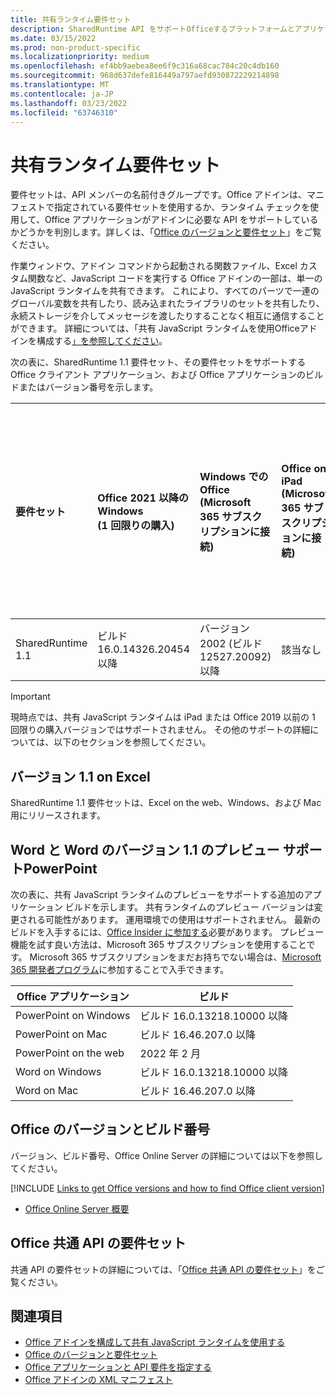 ```yaml
---
title: 共有ランタイム要件セット
description: SharedRuntime API をサポートOfficeするプラットフォームとアプリケーションを指定します。
ms.date: 03/15/2022
ms.prod: non-product-specific
ms.localizationpriority: medium
ms.openlocfilehash: ef4bb9aebea8ee6f9c316a68cac784c20c4db160
ms.sourcegitcommit: 968d637defe816449a797aefd930872229214898
ms.translationtype: MT
ms.contentlocale: ja-JP
ms.lasthandoff: 03/23/2022
ms.locfileid: "63746310"
---
```

# <a name="shared-runtime-requirement-sets"></a>共有ランタイム要件セット

要件セットは、API メンバーの名前付きグループです。Office アドインは、マニフェストで指定されている要件セットを使用するか、ランタイム チェックを使用して、Office アプリケーションがアドインに必要な API をサポートしているかどうかを判別します。詳しくは、「[Office のバージョンと要件セット](../../develop/office-versions-and-requirement-sets.md)」をご覧ください。

作業ウィンドウ、アドイン コマンドから起動される関数ファイル、Excel カスタム関数など、JavaScript コードを実行する Office アドインの一部は、単一の JavaScript ランタイムを共有できます。 これにより、すべてのパーツで一連のグローバル変数を共有したり、読み込まれたライブラリのセットを共有したり、永続ストレージを介してメッセージを渡したりすることなく相互に通信することができます。 詳細については、「共有 JavaScript ランタイムを使用Officeアドインを構成する[」を参照してください](../../develop/configure-your-add-in-to-use-a-shared-runtime.md)。

次の表に、SharedRuntime 1.1 要件セット、その要件セットをサポートする Office クライアント アプリケーション、および Office アプリケーションのビルドまたはバージョン番号を示します。

| 要件セット | Office 2021 以降のWindows<br>(1 回限りの購入) | Windows での Office<br>(Microsoft 365 サブスクリプションに接続) | Office on iPad<br>(Microsoft 365 サブスクリプションに接続) | Office on Mac<br>(両方のサブスクリプション<br> Mac 2019 以降Office 1 回の購入)  | Office on the web | Office Online Server |
|:-----|:-----|:-----|:-----|:-----|:-----|:-----|
| SharedRuntime 1.1  | ビルド 16.0.14326.20454 以降 | バージョン 2002 (ビルド 12527.20092) 以降 | 該当なし | 16.35 以降 | 2020 年 2 月 | 該当なし |

> [!IMPORTANT]
> 現時点では、共有 JavaScript ランタイムは iPad または Office 2019 以前の 1 回限りの購入バージョンではサポートされません。 その他のサポートの詳細については、以下のセクションを参照してください。

## <a name="support-for-version-11-on-excel"></a>バージョン 1.1 on Excel

SharedRuntime 1.1 要件セットは、Excel on the web、Windows、および Mac 用にリリースされます。

## <a name="preview-support-for-version-11-on-word-and-powerpoint"></a>Word と Word のバージョン 1.1 のプレビュー サポートPowerPoint

次の表に、共有 JavaScript ランタイムのプレビューをサポートする追加のアプリケーション ビルドを示します。 共有ランタイムのプレビュー バージョンは変更される可能性があります。 運用環境での使用はサポートされません。 最新のビルドを入手するには、[Office Insider に参加する](https://insider.office.com/join)必要があります。 プレビュー機能を試す良い方法は、Microsoft 365 サブスクリプションを使用することです。 Microsoft 365 サブスクリプションをまだお持ちでない場合は、[Microsoft 365 開発者プログラム](https://developer.microsoft.com/office/dev-program)に参加することで入手できます。

|Office アプリケーション |ビルド |
|-------------------|------|
|PowerPoint on Windows |ビルド 16.0.13218.10000 以降 |
|PowerPoint on Mac |ビルド 16.46.207.0 以降 |
|PowerPoint on the web | 2022 年 2 月 |
|Word on Windows |ビルド 16.0.13218.10000 以降 |
|Word on Mac |ビルド 16.46.207.0 以降 |

## <a name="office-versions-and-build-numbers"></a>Office のバージョンとビルド番号

バージョン、ビルド番号、Office Online Server の詳細については以下を参照してください。

[!INCLUDE [Links to get Office versions and how to find Office client version](../../includes/links-get-office-versions-builds.md)]
- [Office Online Server 概要](/officeonlineserver/office-online-server-overview)

## <a name="office-common-api-requirement-sets"></a>Office 共通 API の要件セット

共通 API の要件セットの詳細については、「[Office 共通 API の要件セット](office-add-in-requirement-sets.md)」をご覧ください。

## <a name="see-also"></a>関連項目

- [Office アドインを構成して共有 JavaScript ランタイムを使用する](../../develop/configure-your-add-in-to-use-a-shared-runtime.md)
- [Office のバージョンと要件セット](../../develop/office-versions-and-requirement-sets.md)
- [Office アプリケーションと API 要件を指定する](../../develop/specify-office-hosts-and-api-requirements.md)
- [Office アドインの XML マニフェスト](../../develop/add-in-manifests.md)
